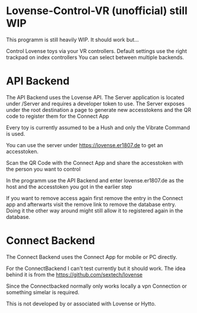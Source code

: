 # Lovense-Control-VR (unofficial) still WIP

This programm is still heavily WIP. It should work but...

Control Lovense toys via your VR controllers.
Default settings use the right trackpad on index controllers
You can select between multiple backends. 

# API Backend

The API Backend uses the Lovense API. The Server application is located under /Server and requires a developer token to use. 
The Server exposes under the root destination a page to generate new accesstokens and the QR code to register them for the Connect App

Every toy is currently assumed to be a Hush and only the Vibrate Command is used.

You can use the server under https://lovense.er1807.de to get an accesstoken.

Scan the QR Code with the Connect App and share the accesstoken with the person you want to control

In the programm use the API Backend and enter lovense.er1807.de as the host and the accesstoken you got in the earlier step

If you want to remove access again first remove the entry in the Connect app and afterwarts visit the remove link to remove the database entry.
Doing it the other way around might still allow it to registered again in the database.


# Connect Backend

The Connect Backend uses the Connect App for mobile or PC directly.

For the ConnectBackend I can't test currently but it should work. The idea behind it is from the https://github.com/sextech/lovense

Since the Connectbacked normally only works locally a vpn Connection or something simelar is required.

This is not developed by or associated with Lovense or Hytto.
